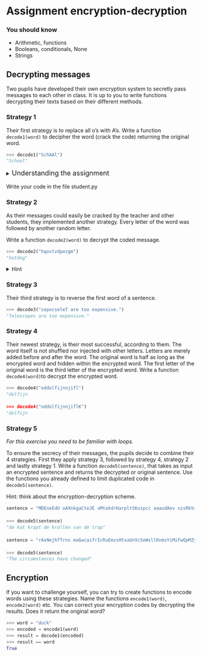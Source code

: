 # Assignment encryption-decryption

### You should know
- Arithmetic, functions
- Booleans, conditionals, None
- Strings


## Decrypting messages

Two pupils have developed their own encryption system to secretly pass messages to each other in class. It is up to you to write functions decrypting their texts based on their different methods. 

### Strategy 1
Their first strategy is to replace all o’s with A’s. Write a function `decode1(word)` to decipher the word (crack the code) returning the original word.

```python
>>> decode1("SchAAl")
"School"
```

<details>
    <summary > <font size="+1"> Understanding the assignment</font></summary>

Before reading the specific encryption methods and thinking about how to decipher them, it is important to fully understand the assignment.

We are talking about **encrypting and decrypting** words. But what does that mean? What is the encrypted word and what the decrypted? And the original one? 

#### Explanation encryption-decryption
We have a word, say “duck”, we want to encrypt. The encryption method we use is to reverse the order of the letters, therefore the encrypted word is “kcud”. To go back from this encrypted word “kcud”, we apply the process of decryption. The resulting decrypted word is “duck”, the same word as the original one. Encrypting and decrypting are reversed processes. 

![example duck](scheme1.png)

In this example we encrypted the word by reversing the order of the letters. How do we decrypt the word?

<details>
<summary>Show answer</summary>
Reversing the order of the letters again.
</details>
<br>
The pupils did the process of encryption, we need to write code to decrypt the words. Let’s fill in the scheme.

![scheme](scheme2.png)
</details>
<br>
Write your code in the file student.py

### Strategy 2
As their messages could easily be cracked by the teacher and other students, they implemented another strategy. Every letter of the word was followed by another random letter. 

Write a function `decode2(word)` to decrypt the coded message.

```python
>>> decode2("hqovtzdpozgm")
"hotdog"
```

<details>
<summary> Hint </summary>
<mark>h</mark>q<mark>o</mark>v<mark>t</mark>z<mark>d</mark>p<mark>o</mark>z<mark>g</mark>m
</details>

### Strategy 3
Their third strategy is to reverse the first word of a sentence.

```python
>>> decode3("sepocseleT are too expensive.")
"Telescopes are too expensive."
```

### Strategy 4
Their newest strategy, is their most successful, according to them. The word itself is not shuffled nor injected with other letters. Letters are merely added before and after the word. The original word is half as long as the encrypted word and hidden within the encrypted word. The first letter of the original word is the third letter of the encrypted word. Write a function `decode4(word)`to decrypt the encrypted word.

```python
>>> decode4("oddolfijnnjifl")
"dolfijn

>>> decode4("oddolfijnnjiflK")
"dolfijn

```

### Strategy 5
*For this exercise you need to be familiar with loops.*

To ensure the secrecy of their messages, the pupils decide to combine their 4 strategies. First they apply strategy 3, followed by strategy 4, strategy 2 and lastly strategy 1. Write a function `decode5(sentence)`, that takes as input an encrypted sentence and returns the decrypted or original sentence. Use the functions you already defined to limit duplicated code in `decode5(sentence)`.

Hint: think about the encryption-decryption scheme.

```python
sentence = "MDEneEdU oAXnkgaCteJE vMtokdrHarpltSKuspcc aaaudAev xzsRkVrSoDlolMernyFZpRHQDdkX QggivNajnoQU youKdSeq lnegtwrvatpeXeUu"       

>>> decode5(sentence)
"de kat krapt de krollen van de trap"

sentence = "rAxNejhfTrns maGwcaifrIcRuEmzsHtxaUnVcSeWsllKnmsYiMiFwQpMZyRhabPu aHhPhyajvfeViSYg xrfAcphhadnqgIeodAAXyDjTcFGT"

>>> decode5(sentence)
"The circumstances have changed"
```

## Encryption

If you want to challenge yourself, you can try to create functions to encode words using these strategies. Name the functions `encode1(word)`, `encode2(word)` etc. You can correct your encryption codes by decrypting the results. Does it return the original word?

```python
>>> word = "duck"
>>> encoded = encode1(word)
>>> result = decode1(encoded)
>>> result == word
True
```
